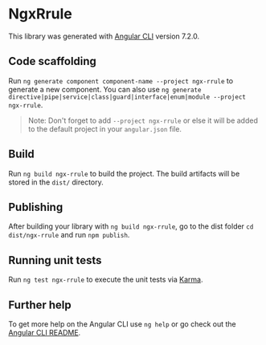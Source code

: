 # NgxRrule

This library was generated with [Angular CLI](https://github.com/angular/angular-cli) version 7.2.0.

## Code scaffolding

Run `ng generate component component-name --project ngx-rrule` to generate a new component. You can also use `ng generate directive|pipe|service|class|guard|interface|enum|module --project ngx-rrule`.
> Note: Don't forget to add `--project ngx-rrule` or else it will be added to the default project in your `angular.json` file. 

## Build

Run `ng build ngx-rrule` to build the project. The build artifacts will be stored in the `dist/` directory.

## Publishing

After building your library with `ng build ngx-rrule`, go to the dist folder `cd dist/ngx-rrule` and run `npm publish`.

## Running unit tests

Run `ng test ngx-rrule` to execute the unit tests via [Karma](https://karma-runner.github.io).

## Further help

To get more help on the Angular CLI use `ng help` or go check out the [Angular CLI README](https://github.com/angular/angular-cli/blob/master/README.md).
